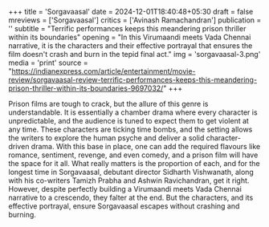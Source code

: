 +++
title = 'Sorgavaasal'
date = 2024-12-01T18:40:48+05:30
draft = false
mreviews = ['Sorgavaasal']
critics = ['Avinash Ramachandran']
publication = ''
subtitle = "Terrific performances keeps this meandering prison thriller within its boundaries"
opening = "In this Virumaandi meets Vada Chennai narrative, it is the characters and their effective portrayal that ensures the film doesn't crash and burn in the tepid final act."
img = 'sorgavaasal-3.png'
media = 'print'
source = "https://indianexpress.com/article/entertainment/movie-review/sorgavaasal-review-terrific-performances-keeps-this-meandering-prison-thriller-within-its-boundaries-9697032/"
+++

Prison films are tough to crack, but the allure of this genre is understandable. It is essentially a chamber drama where every character is unpredictable, and the audience is tuned to expect them to get violent at any time. These characters are ticking time bombs, and the setting allows the writers to explore the human psyche and deliver a solid character-driven drama. With this base in place, one can add the required flavours like romance, sentiment, revenge, and even comedy, and a prison film will have the space for it all. What really matters is the proportion of each, and for the longest time in Sorgavaasal, debutant director Sidharth Vishwanath, along with his co-writers Tamizh Prabha and Ashwin Ravichandran, get it right. However, despite perfectly building a Virumaandi meets Vada Chennai narrative to a crescendo, they falter at the end. But the characters, and its effective portrayal, ensure Sorgavaasal escapes without crashing and burning.
